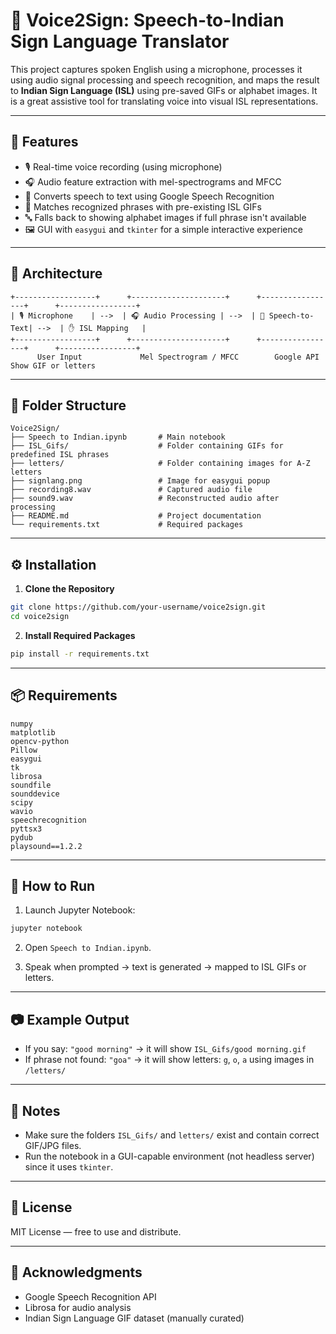 # 🤖 Voice2Sign: Speech-to-Indian Sign Language Translator

This project captures spoken English using a microphone, processes it using audio signal processing and speech recognition, and maps the result to **Indian Sign Language (ISL)** using pre-saved GIFs or alphabet images. It is a great assistive tool for translating voice into visual ISL representations.

---

## 🎯 Features

- 🎙️ Real-time voice recording (using microphone)
- 🎧 Audio feature extraction with mel-spectrograms and MFCC
- 🧠 Converts speech to text using Google Speech Recognition
- 🧩 Matches recognized phrases with pre-existing ISL GIFs
- 🔤 Falls back to showing alphabet images if full phrase isn't available
- 🖼️ GUI with `easygui` and `tkinter` for a simple interactive experience

---

## 🧱 Architecture

```
+------------------+      +---------------------+      +-----------------+      +-----------------+
| 🎙️ Microphone    | -->  | 🎧 Audio Processing | -->  | 🧠 Speech-to-Text| -->  | ✋ ISL Mapping   |
+------------------+      +---------------------+      +-----------------+      +-----------------+
      User Input             Mel Spectrogram / MFCC        Google API             Show GIF or letters
```

---

## 📁 Folder Structure

```
Voice2Sign/
├── Speech to Indian.ipynb       # Main notebook
├── ISL_Gifs/                    # Folder containing GIFs for predefined ISL phrases
├── letters/                     # Folder containing images for A-Z letters
├── signlang.png                 # Image for easygui popup
├── recording8.wav               # Captured audio file
├── sound9.wav                   # Reconstructed audio after processing
├── README.md                    # Project documentation
└── requirements.txt             # Required packages
```

---

## ⚙️ Installation

1. **Clone the Repository**
```bash
git clone https://github.com/your-username/voice2sign.git
cd voice2sign
```

2. **Install Required Packages**
```bash
pip install -r requirements.txt
```

---

## 📦 Requirements

```
numpy
matplotlib
opencv-python
Pillow
easygui
tk
librosa
soundfile
sounddevice
scipy
wavio
speechrecognition
pyttsx3
pydub
playsound==1.2.2
```

---

## 🚀 How to Run

1. Launch Jupyter Notebook:
```bash
jupyter notebook
```

2. Open `Speech to Indian.ipynb`.

3. Speak when prompted → text is generated → mapped to ISL GIFs or letters.

---

## 📷 Example Output

- If you say: `"good morning"` → it will show `ISL_Gifs/good morning.gif`
- If phrase not found: `"goa"` → it will show letters: `g`, `o`, `a` using images in `/letters/`

---

## 📌 Notes

- Make sure the folders `ISL_Gifs/` and `letters/` exist and contain correct GIF/JPG files.
- Run the notebook in a GUI-capable environment (not headless server) since it uses `tkinter`.

---

## 📜 License

MIT License — free to use and distribute.

---

## 🙌 Acknowledgments

- Google Speech Recognition API
- Librosa for audio analysis
- Indian Sign Language GIF dataset (manually curated)
